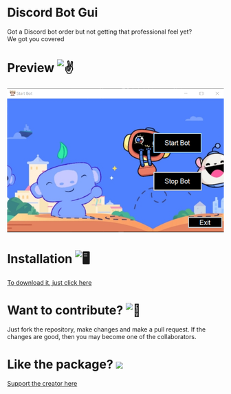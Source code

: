 # Discord Bot Gui

Got a Discord bot order but not getting that professional feel yet? <br>
We got you covered 

# Preview <img src="https://cdn.discordapp.com/emojis/701533218951790643.gif?v=1" alt = "✌" width="35 px">
<img src="https://github.com/TheRamann/discord-bot-gui/blob/main/Md%20Files/2021-01-26%2014_46_33-Debug.png?raw=true" > <br>
# Installation <img src="https://cdn.discordapp.com/emojis/316264057659326464.png?v=1" alt = "🖥" width="35px">

<a href = "https://github.com/TheRamann/discord-bot-gui/releases/tag/v1.0"> To download it, just click here </a>

# Want to contribute? <img src="https://cdn.discordapp.com/emojis/655160803573628928.gif?v=1" alt = "🤔" width="35px">

Just fork the repository, make changes and make a pull request. If the changes are good, then you may become one of the collaborators.

# Like the package? <img src="https://cdn.discordapp.com/emojis/599598716521021441.gif?v=1" width="35px">
<a href = "https://www.buymeacoffee.com/TheRamann">
Support the creator here
</a>